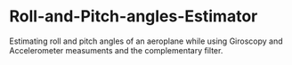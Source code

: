 # Roll-and-Pitch-angles-Estimator
Estimating roll and pitch angles of an aeroplane while using Giroscopy and Accelerometer measuments and the complementary filter.
